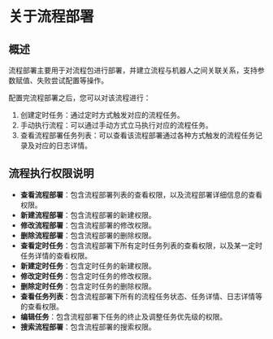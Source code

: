 # 关于流程部署

## 概述

流程部署主要用于对流程包进行部署，并建立流程与机器人之间关联关系，支持参数赋值、失败尝试配置等操作。

配置完流程部署之后，您可以对该流程进行：

1. 创建定时任务：通过定时方式触发对应的流程任务。
2. 手动执行流程：可以通过手动方式立马执行对应的流程任务。
3. 查看流程部署任务列表：可以查看该流程部署通过各种方式触发的流程任务记录及对应的日志详情。

## 流程执行权限说明

- **查看流程部署**：包含流程部署列表的查看权限，以及流程部署详细信息的查看权限。
- **新建流程部署**：包含流程部署的新建权限。
- **修改流程部署**：包含流程部署的修改权限。
- **删除流程部署**：包含流程部署的删除权限。
- **查看定时任务**：包含流程部署下所有定时任务列表的查看权限，以及某一定时任务详情的查看权限。
- **新建定时任务**：包含定时任务的新建权限。
- **修改定时任务**：包含定时任务的修改权限。
- **删除定时任务**：包含定时任务的删除权限。
- **查看任务列表**：包含流程部署下所有的流程任务状态、任务详情、日志详情等的查看权限。
- **编辑任务**：包含流程部署下任务的终止及调整任务优先级的权限。
- **搜索流程部署**：包含流程部署的搜索权限。
